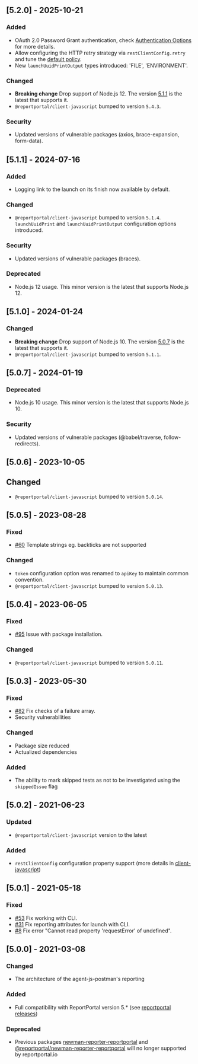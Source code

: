 
## [5.2.0] - 2025-10-21
### Added
- OAuth 2.0 Password Grant authentication, check [Authentication Options](https://github.com/reportportal/agent-js-cypress?tab=readme-ov-file#authentication-options) for more details.
- Allow configuring the HTTP retry strategy via `restClientConfig.retry` and tune the [default policy](https://github.com/reportportal/client-javascript?tab=readme-ov-file#retry-configuration).
- New `launchUuidPrintOutput` types introduced: 'FILE', 'ENVIRONMENT'.
### Changed
- **Breaking change** Drop support of Node.js 12. The version [5.1.1](https://github.com/reportportal/agent-js-postman/releases/tag/v5.1.1) is the latest that supports it.
- `@reportportal/client-javascript` bumped to version `5.4.3`.
### Security
- Updated versions of vulnerable packages (axios, brace-expansion, form-data).

## [5.1.1] - 2024-07-16
### Added
- Logging link to the launch on its finish now available by default.
### Changed
- `@reportportal/client-javascript` bumped to version `5.1.4`. `launchUuidPrint` and `launchUuidPrintOutput` configuration options introduced.
### Security
- Updated versions of vulnerable packages (braces).
### Deprecated
- Node.js 12 usage. This minor version is the latest that supports Node.js 12.

## [5.1.0] - 2024-01-24
### Changed
- **Breaking change** Drop support of Node.js 10. The version [5.0.7](https://github.com/reportportal/agent-js-postman/releases/tag/v5.0.7) is the latest that supports it.
- `@reportportal/client-javascript` bumped to version `5.1.1`.

## [5.0.7] - 2024-01-19
### Deprecated
- Node.js 10 usage. This minor version is the latest that supports Node.js 10.
### Security
- Updated versions of vulnerable packages (@babel/traverse, follow-redirects).

## [5.0.6] - 2023-10-05
## Changed
- `@reportportal/client-javascript` bumped to version `5.0.14`.

## [5.0.5] - 2023-08-28
### Fixed
- [#60](https://github.com/reportportal/agent-js-postman/issues/60) Template strings eg. backticks are not supported
### Changed
- `token` configuration option was renamed to `apiKey` to maintain common convention.
- `@reportportal/client-javascript` bumped to version `5.0.13`.

## [5.0.4] - 2023-06-05
### Fixed
- [#95](https://github.com/reportportal/agent-js-postman/issues/95) Issue with package installation.
### Changed
- `@reportportal/client-javascript` bumped to version `5.0.11`.

## [5.0.3] - 2023-05-30
### Fixed
- [#82](https://github.com/reportportal/agent-js-postman/issues/82) Fix checks of a failure array.
- Security vulnerabilities
### Changed
- Package size reduced
- Actualized dependencies
### Added
- The ability to mark skipped tests as not to be investigated using the `skippedIssue` flag

## [5.0.2] - 2021-06-23
### Updated
- `@reportportal/client-javascript` version to the latest

### Added
- `restClientConfig` configuration property support (more details in [client-javascript](https://github.com/reportportal/client-javascript))

## [5.0.1] - 2021-05-18
### Fixed
- [#53](https://github.com/reportportal/agent-js-postman/issues/43) Fix working with CLI.
- [#31](https://github.com/reportportal/agent-js-postman/issues/31) Fix reporting attributes for launch with CLI.
- [#8](https://github.com/reportportal/agent-js-postman/issues/8) Fix error "Cannot read property 'requestError' of undefined".

## [5.0.0] - 2021-03-08
### Changed
- The architecture of the agent-js-postman's reporting

### Added
- Full compatibility with ReportPortal version 5.* (see [reportportal releases](https://github.com/reportportal/reportportal/releases))

### Deprecated
- Previous packages [newman-reporter-reportportal](https://www.npmjs.com/package/newman-reporter-reportportal) and [@reportportal/newman-reporter-reportportal](https://www.npmjs.com/package/@reportportal/newman-reporter-reportportal) will no longer supported by reportportal.io
